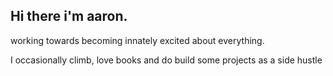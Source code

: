 <h2><b>Hi there i'm aaron. </b></h2>

working towards becoming innately excited about everything.

I occasionally climb, love books and do build some projects as a side hustle
